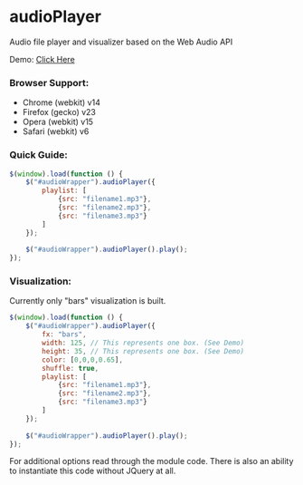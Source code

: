 # audioPlayer

Audio file player and visualizer based on the Web Audio API

Demo: [Click Here](http://dev.kovits.com/audio-player/)

### Browser Support: 
- Chrome (webkit) v14
- Firefox (gecko) v23
- Opera (webkit) v15
- Safari (webkit) v6

### Quick Guide:
```javascript
$(window).load(function () {
    $("#audioWrapper").audioPlayer({
        playlist: [
            {src: "filename1.mp3"},
            {src: "filename2.mp3"},
            {src: "filename3.mp3"}
        ]
    });
    
    $("#audioWrapper").audioPlayer().play();
});
```

### Visualization:
Currently only "bars" visualization is built.
```javascript
$(window).load(function () {
    $("#audioWrapper").audioPlayer({
        fx: "bars",
        width: 125, // This represents one box. (See Demo)
        height: 35, // This represents one box. (See Demo)
        color: [0,0,0,0.65],
        shuffle: true,
        playlist: [
            {src: "filename1.mp3"},
            {src: "filename2.mp3"},
            {src: "filename3.mp3"}
        ]
    });
    
    $("#audioWrapper").audioPlayer().play();
});
```

For additional options read through the module code.
There is also an ability to instantiate this code without JQuery at all.
